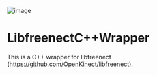 ![image](https://github.com/Freya-Ebba-Christ/LibfreenectCPP_Wrapper/assets/57752514/b078fa80-858b-4ce1-8513-bd83a2e4766e)
<br>

# LibfreenectC++Wrapper

This is a C++ wrapper for libfreenect (https://github.com/OpenKinect/libfreenect).
